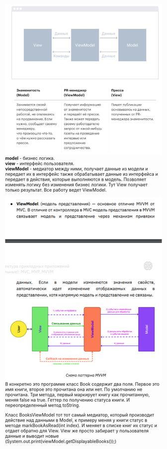

![img_1.png](img_1.png)
![img.png](img.png)
**model** - бизнес логика. \
**view** - интерфейс пользователя. \
**viewModel** - медиатор между ними, получает данные из модели и передает их в интерфейс
также обрабатывает данные из интерфейса и передает в действия, которые выполняются в модель.
Позволяет изменять логику без изменения бизнес логики.
Тут View получает только результат.
Все работу ведет ViewModel.

![img_2.png](img_2.png)
![img_3.png](img_3.png)
В конкретно это программе класс Book содержит два поля. 
Первое это имя книги, второе это прочитана она или нет. 
По умолчанию не прочитана. Три метода, первый маркирует книгу как прочитанную, меняя false на true.
Геттер по получению статуса книги. И переопределенный метод toString.

Класс BooksViewModel тот тот самый медиатор, который производит действие над данными в Model, к примеру меняя
у книги статус в методе markBookAsRead(int index). И меняет в списке книг их статус и отдает обратно для View.
View же просто забирает у пользователя данные и выводит новые (System.out.print(viewModel.getDisplayableBooks());)